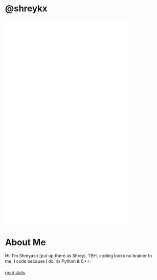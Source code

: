 # @shreykx

<img align="center" src="/github-metrics.svg" alt="Metrics" width="400">

# About Me
Hi! I'm Shreyash (put up there as Shrey). TBH, coding looks no brainer to me, I code because I do. 👍 Python & C++.

[read stats](https://youtu.be/jPhJbKBuNnA?si=TqxBOA21Ta1O3SbP)
